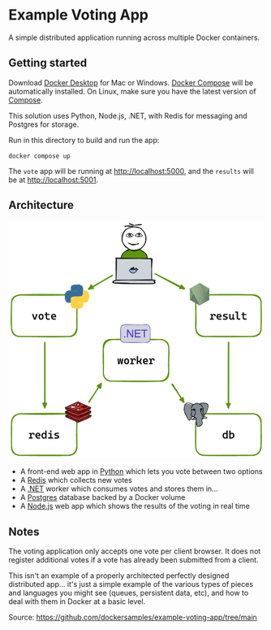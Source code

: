 # Example Voting App

A simple distributed application running across multiple Docker containers.

## Getting started

Download [Docker Desktop](https://www.docker.com/products/docker-desktop) for Mac or Windows. [Docker Compose](https://docs.docker.com/compose) will be automatically installed. On Linux, make sure you have the latest version of [Compose](https://docs.docker.com/compose/install/).

This solution uses Python, Node.js, .NET, with Redis for messaging and Postgres for storage.

Run in this directory to build and run the app:

```shell
docker compose up
```

The `vote` app will be running at [http://localhost:5000](http://localhost:5000), and the `results` will be at [http://localhost:5001](http://localhost:5001).

## Architecture

![Architecture diagram](architecture.excalidraw.png)

- A front-end web app in [Python](/vote) which lets you vote between two options
- A [Redis](https://hub.docker.com/_/redis/) which collects new votes
- A [.NET](/worker/) worker which consumes votes and stores them in…
- A [Postgres](https://hub.docker.com/_/postgres/) database backed by a Docker volume
- A [Node.js](/result) web app which shows the results of the voting in real time

## Notes

The voting application only accepts one vote per client browser. It does not register additional votes if a vote has already been submitted from a client.

This isn't an example of a properly architected perfectly designed distributed app... it's just a simple
example of the various types of pieces and languages you might see (queues, persistent data, etc), and how to
deal with them in Docker at a basic level.

Source: https://github.com/dockersamples/example-voting-app/tree/main

